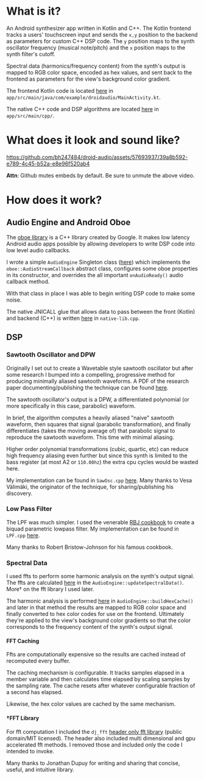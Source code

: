 # What is it?

An Android synthesizer app written in Kotlin and C++. The Kotlin frontend tracks a users' touchscreen input and sends the `x,y` position to the backend as parameters for custom C++ DSP code. The `y` position maps to the synth oscillator frequency (musical note/pitch) and the `x` position maps to the synth filter's cutoff.

Spectral data (harmonics/frequency content) from the synth's output is mapped to RGB color space, encoded as hex values, and sent back to the frontend as parameters for the view's background color gradient.

The frontend Kotlin code is located [here](https://github.com/bh247484/droid-audio/blob/main/app/src/main/java/com/example/droidaudio/MainActivity.kt) in `app/src/main/java/com/example/droidaudio/MainActivity.kt`.

The native C++ code and DSP algorithms are located [here](https://github.com/bh247484/droid-audio/tree/main/app/src/main/cpp) in `app/src/main/cpp/`.

# What does it look and sound like?

https://github.com/bh247484/droid-audio/assets/57693937/39a8b592-e789-4c45-b52a-e8e96f520ab4

**Attn**: Github mutes embeds by default. Be sure to unmute the above video.

# How does it work?

## Audio Engine and Android Oboe
The [oboe library](https://github.com/google/oboe) is a C++ library created by Google. It makes low latency Android audio apps possible by allowing developers to write DSP code into low level audio callbacks.

I wrote a simple `AudioEngine` Singleton class ([here](https://github.com/bh247484/droid-audio/blob/main/app/src/main/cpp/AudioEngine.cpp)) which implements the `oboe::AudioStreamCallback` abstract class, configures some oboe properties in its constructor, and overrides the all important `onAudioReady()` audio callback method.

With that class in place I was able to begin writing DSP code to make some noise.

The native JNICALL glue that allows data to pass between the front (Kotlin) and backend (C++) is written [here](https://github.com/bh247484/droid-audio/blob/main/app/src/main/cpp/native-lib.cpp) in `native-lib.cpp`.

## DSP
### Sawtooth Oscillator and DPW

Originally I set out to create a Wavetable style sawtooth oscillator but after some research I bumped into a compelling, progressive method for producing minimally aliased sawtooth waveforms. A PDF of the research paper documenting/publishing the technique can be found [here](https://www.researchgate.net/publication/220386519_Oscillator_and_Filter_Algorithms_for_Virtual_Analog_Synthesis).

The sawtooth oscillator's output is a DPW, a differentiated polynomial (or more specifically in this case, parabolic) waveform.

In brief, the algorithm computes a heavily aliased "naive" sawtooth waveform, then squares that signal (parabolic transformation), and finally differentiates (takes the moving average of) that parabolic signal to reproduce the sawtooth waveform. This time with minimal aliasing.

Higher order polynomial transformations (cubic, quartic, etc) can reduce high frequency aliasing even further but since this synth is limited to the bass register (at most A2 or `110.00hz`) the extra cpu cycles would be wasted here.

My implementation can be found in `SawOsc.cpp` [here](https://github.com/bh247484/droid-audio/blob/main/app/src/main/cpp/SawOsc.cpp). Many thanks to Vesa Välimäki, the originator of the technique, for sharing/publishing his discovery.

### Low Pass Filter

The LPF was much simpler. I used the venerable [RBJ cookbook](https://www.w3.org/TR/audio-eq-cookbook/) to create a biquad parametric lowpass filter. My implementation can be found in `LPF.cpp` [here](https://github.com/bh247484/droid-audio/blob/main/app/src/main/cpp/LPF.cpp).

Many thanks to Robert Bristow-Johnson for his famous cookbook.

### Spectral Data

I used ffts to perform some harmonic analysis on the synth's output signal. The ffts are calculated [here](https://github.com/bh247484/droid-audio/blob/main/app/src/main/cpp/AudioEngine.cpp#L85-L106) in the `AudioEngine::updateSpectralData()`. More† on the fft library I used later.

The harmonic analysis is performed [here](https://github.com/bh247484/droid-audio/blob/main/app/src/main/cpp/AudioEngine.cpp#L33-L83) in `AudioEngine::buildHexCache()` and later in that method the results are mapped to RGB color space and finally converted to hex color codes for use on the frontend. Ultimately they're applied to the view's background color gradients so that the color corresponds to the frequency content of the synth's output signal.

#### FFT Caching

Ffts are computationally expensive so the results are cached instead of recomputed every buffer.

The caching mechanism is configurable. It tracks samples elapsed in a member variable and then calculates time elapsed by scaling samples by the sampling rate. The cache resets after whatever configurable fraction of a second has elapsed.

Likewise, the hex color values are cached by the same mechanism.

#### †FFT Library

For fft computation I included the `dj_fft` [header only fft library](https://github.com/jdupuy/dj_fft) (public domain/MIT licensed). The header also included multi dimensional and gpu accelerated fft methods. I removed those and included only the code I intended to invoke.

Many thanks to Jonathan Dupuy for writing and sharing that concise, useful, and intuitive library.
